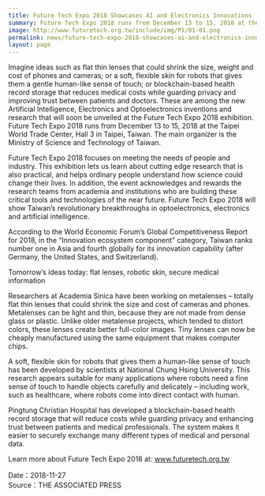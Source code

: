 ```yaml
---
title: Future Tech Expo 2018 Showcases AI and Electronics Innovations
summary: Future Tech Expo 2018 runs from December 13 to 15, 2018 at the Taipei World Trade Center, Hall 3 in Taipei, Taiwan.
image: http://www.futuretech.org.tw/include/img/P1/01-01.png
permalink: news/future-tech-expo-2018-showcases-ai-and-electronics-innovations/
layout: page
---
```

Imagine ideas such as flat thin lenses that could shrink the size, weight and cost of phones and cameras; or a soft, flexible skin for robots that gives them a gentle human-like sense of touch; or blockchain-based health record storage that reduces medical costs while guarding privacy and improving trust between patients and doctors. These are among the new Artificial Intelligence, Electronics and Optoelectronics inventions and research that will soon be unveiled at the Future Tech Expo 2018 exhibition. Future Tech Expo 2018 runs from December 13 to 15, 2018 at the Taipei World Trade Center, Hall 3 in Taipei, Taiwan. The main organizer is the Ministry of Science and Technology of Taiwan.

Future Tech Expo 2018 focuses on meeting the needs of people and industry. This exhibition lets us learn about cutting edge research that is also practical, and helps ordinary people understand how science could change their lives. In addition, the event acknowledges and rewards the research teams from academia and institutions who are building these critical tools and technologies of the near future. Future Tech Expo 2018 will show Taiwan’s revolutionary breakthroughs in optoelectronics, electronics and artificial intelligence.

According to the World Economic Forum’s Global Competitiveness Report for 2018, in the “Innovation ecosystem component” category, Taiwan ranks number one in Asia and fourth globally for its innovation capability (after Germany, the United States, and Switzerland).

Tomorrow’s ideas today: flat lenses, robotic skin, secure medical information

Researchers at Academia Sinica have been working on metalenses – totally flat thin lenses that could shrink the size and cost of cameras and phones. Metalenses can be light and thin, because they are not made from dense glass or plastic. Unlike older metalense projects, which tended to distort colors, these lenses create better full-color images. Tiny lenses can now be cheaply manufactured using the same equipment that makes computer chips.

A soft, flexible skin for robots that gives them a human-like sense of touch has been developed by scientists at National Chung Hsing University. This research appears suitable for many applications where robots need a fine sense of touch to handle objects carefully and delicately – including work, such as healthcare, where robots come into direct contact with human.

Pingtung Christian Hospital has developed a blockchain-based health record storage that will reduce costs while guarding privacy and enhancing trust between patients and medical professionals. The system makes it easier to securely exchange many different types of medical and personal data.

Learn more about Future Tech Expo 2018 at: www.futuretech.org.tw

Date：2018-11-27
<br/>
Source：THE ASSOCIATED PRESS
